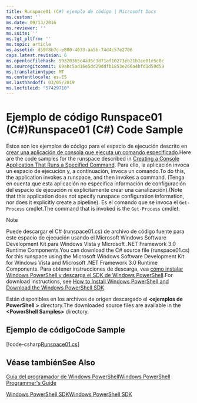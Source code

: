 ```yaml
---
title: Runspace01 (C#) ejemplo de código | Microsoft Docs
ms.custom: ''
ms.date: 09/13/2016
ms.reviewer: ''
ms.suite: ''
ms.tgt_pltfrm: ''
ms.topic: article
ms.assetid: d59f8b7c-e800-4633-aa5b-74d4c57e2706
caps.latest.revision: 6
ms.openlocfilehash: 59320365c4a35c3d71af10273eb21b1ce01e5c0c
ms.sourcegitcommit: 69abc5ad16e5dd29ddfb1853e266a4bfd1d59d59
ms.translationtype: MT
ms.contentlocale: es-ES
ms.lasthandoff: 03/05/2019
ms.locfileid: "57429710"
---
```

# <a name="runspace01-c-code-sample"></a><span data-ttu-id="d6dea-102">Ejemplo de código Runspace01 (C#)</span><span class="sxs-lookup"><span data-stu-id="d6dea-102">Runspace01 (C#) Code Sample</span></span>

<span data-ttu-id="d6dea-103">Estos son los ejemplos de código para el espacio de ejecución descrito en [crear una aplicación de consola que ejecuta un comando especificado](http://msdn.microsoft.com/en-us/793a6570-a072-4799-840b-172f28ce620e).</span><span class="sxs-lookup"><span data-stu-id="d6dea-103">Here are the code samples for the runspace described in [Creating a Console Application That Runs a Specified Command](http://msdn.microsoft.com/en-us/793a6570-a072-4799-840b-172f28ce620e).</span></span> <span data-ttu-id="d6dea-104">Para ello, la aplicación invoca un espacio de ejecución y, a continuación, invoca un comando.</span><span class="sxs-lookup"><span data-stu-id="d6dea-104">To do this, the application invokes a runspace, and then invokes a command.</span></span> <span data-ttu-id="d6dea-105">(Tenga en cuenta que esta aplicación no especifica información de configuración del espacio de ejecución ni explícitamente crear una canalización).</span><span class="sxs-lookup"><span data-stu-id="d6dea-105">(Note that this application does not specify runspace configuration information, nor does it explicitly create a pipeline).</span></span> <span data-ttu-id="d6dea-106">Es el comando que se invoca el `Get-Process` cmdlet.</span><span class="sxs-lookup"><span data-stu-id="d6dea-106">The command that is invoked is the `Get-Process` cmdlet.</span></span>

> [!NOTE]
> <span data-ttu-id="d6dea-107">Puede descargar el C# (runspace01.cs) de archivo de código fuente para este espacio de ejecución usando el Microsoft Windows Software Development Kit para Windows Vista y Microsoft .NET Framework 3.0 Runtime Components.</span><span class="sxs-lookup"><span data-stu-id="d6dea-107">You can download the C# source file (runspace01.cs) for this runspace using the Microsoft Windows Software Development Kit for Windows Vista and Microsoft .NET Framework 3.0 Runtime Components.</span></span> <span data-ttu-id="d6dea-108">Para obtener instrucciones de descarga, vea [cómo instalar Windows PowerShell y descarga el SDK de Windows PowerShell](/powershell/developer/installing-the-windows-powershell-sdk).</span><span class="sxs-lookup"><span data-stu-id="d6dea-108">For download instructions, see [How to Install Windows PowerShell and Download the Windows PowerShell SDK](/powershell/developer/installing-the-windows-powershell-sdk).</span></span>
>
> <span data-ttu-id="d6dea-109">Están disponibles en los archivos de origen descargado el  **\<ejemplos de PowerShell >** directory.</span><span class="sxs-lookup"><span data-stu-id="d6dea-109">The downloaded source files are available in the **\<PowerShell Samples>** directory.</span></span>

## <a name="code-sample"></a><span data-ttu-id="d6dea-110">Ejemplo de código</span><span class="sxs-lookup"><span data-stu-id="d6dea-110">Code Sample</span></span>

[!code-csharp[Runspace01.cs](../../powershell-sdk-samples/SDK-2.0/csharp/Runspace01/Runspace01.cs#L11-L62 "Runspace01.cs")]

## <a name="see-also"></a><span data-ttu-id="d6dea-111">Véase también</span><span class="sxs-lookup"><span data-stu-id="d6dea-111">See Also</span></span>

[<span data-ttu-id="d6dea-112">Guía del programador de Windows PowerShell</span><span class="sxs-lookup"><span data-stu-id="d6dea-112">Windows PowerShell Programmer's Guide</span></span>](./windows-powershell-programmer-s-guide.md)

[<span data-ttu-id="d6dea-113">Windows PowerShell SDK</span><span class="sxs-lookup"><span data-stu-id="d6dea-113">Windows PowerShell SDK</span></span>](../windows-powershell-reference.md)